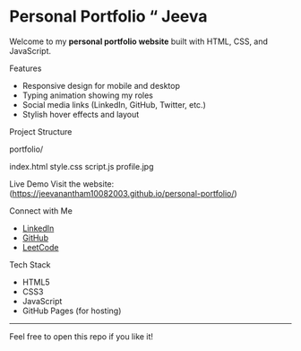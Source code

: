 # Personal Portfolio “ Jeeva

Welcome to my **personal portfolio website** built with HTML, CSS, and JavaScript.

Features
- Responsive design for mobile and desktop
- Typing animation showing my roles
- Social media links (LinkedIn, GitHub, Twitter, etc.)
- Stylish hover effects and layout

Project Structure

portfolio/

index.html
style.css
script.js
profile.jpg


Live Demo
Visit the website:(https://jeevanantham10082003.github.io/personal-portfolio/)


Connect with Me
- [LinkedIn](https://www.linkedin.com/in/jeeva-nantham-30296727b)
- [GitHub](https://github.com/jeevanantham10082003)
- [LeetCode](https://leetcode.com/jovie_2003/)

Tech Stack
- HTML5
- CSS3
- JavaScript
- GitHub Pages (for hosting)

---

Feel free to open this repo if you like it!
